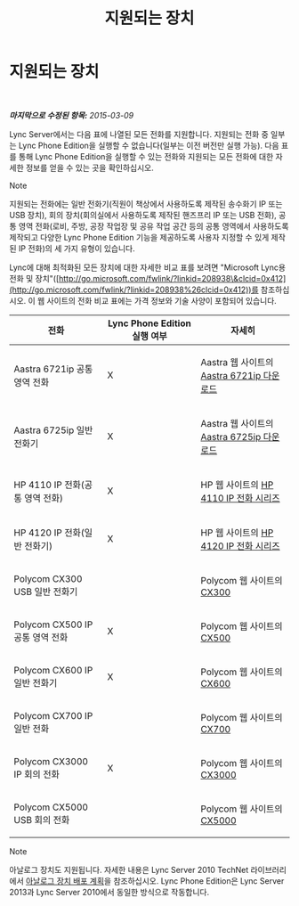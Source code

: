 ﻿---
title: 지원되는 장치
TOCTitle: 지원되는 장치
ms:assetid: 9985c232-cc9a-41fb-ac6f-99d1986552f9
ms:mtpsurl: https://technet.microsoft.com/ko-kr/library/JJ205105(v=OCS.15)
ms:contentKeyID: 49304485
ms.date: 08/24/2015
mtps_version: v=OCS.15
ms.translationtype: HT
---

# 지원되는 장치

 

_**마지막으로 수정된 항목:** 2015-03-09_

Lync Server에서는 다음 표에 나열된 모든 전화를 지원합니다. 지원되는 전화 중 일부는 Lync Phone Edition을 실행할 수 없습니다(일부는 이전 버전만 실행 가능). 다음 표를 통해 Lync Phone Edition을 실행할 수 있는 전화와 지원되는 모든 전화에 대한 자세한 정보를 얻을 수 있는 곳을 확인하십시오.


> [!NOTE]
> 지원되는 전화에는 일반 전화기(직원이 책상에서 사용하도록 제작된 송수화기 IP 또는 USB 장치), 회의 장치(회의실에서 사용하도록 제작된 핸즈프리 IP 또는 USB 전화), 공통 영역 전화(로비, 주방, 공장 작업장 및 공유 작업 공간 등의 공통 영역에서 사용하도록 제작되고 다양한 Lync Phone Edition 기능을 제공하도록 사용자 지정할 수 있게 제작된 IP 전화)의 세 가지 유형이 있습니다.



Lync에 대해 최적화된 모든 장치에 대한 자세한 비교 표를 보려면 "Microsoft Lync용 전화 및 장치"([http://go.microsoft.com/fwlink/?linkid=208938\&clcid=0x412](http://go.microsoft.com/fwlink/?linkid=208938%26clcid=0x412))를 참조하십시오. 이 웹 사이트의 전화 비교 표에는 가격 정보와 기술 사양이 포함되어 있습니다.


<table>
<colgroup>
<col style="width: 33%" />
<col style="width: 33%" />
<col style="width: 33%" />
</colgroup>
<thead>
<tr class="header">
<th>전화</th>
<th>Lync Phone Edition 실행 여부</th>
<th>자세히</th>
</tr>
</thead>
<tbody>
<tr class="odd">
<td><p>Aastra 6721ip 공통 영역 전화</p></td>
<td><p>X</p></td>
<td><p>Aastra 웹 사이트의 <a href="http://www.aastra.com/document-library.htm?curr_fam=aastra+6720ip%26curr_nav=2%26prod_id=6074">Aastra 6721ip 다운로드</a></p></td>
</tr>
<tr class="even">
<td><p>Aastra 6725ip 일반 전화기</p></td>
<td><p>X</p></td>
<td><p>Aastra 웹 사이트의 <a href="http://www.aastra.com/document-library.htm?curr_fam=aastra+6720ip%26curr_nav=2%26prod_id=12991">Aastra 6725ip 다운로드</a></p></td>
</tr>
<tr class="odd">
<td><p>HP 4110 IP 전화(공통 영역 전화)</p></td>
<td><p>X</p></td>
<td><p>HP 웹 사이트의 <a href="http://h20000.www2.hp.com/bizsupport/techsupport/home.jsp?lang=en%26cc=us%26prodtypeid=12883%26prodseriesid=5171755">HP 4110 IP 전화 시리즈</a></p></td>
</tr>
<tr class="even">
<td><p>HP 4120 IP 전화(일반 전화기)</p></td>
<td><p>X</p></td>
<td><p>HP 웹 사이트의 <a href="http://h20000.www2.hp.com/bizsupport/techsupport/home.jsp?lang=en%26cc=us%26prodtypeid=12883%26prodseriesid=5204220">HP 4120 IP 전화 시리즈</a></p></td>
</tr>
<tr class="odd">
<td><p>Polycom CX300 USB 일반 전화기</p></td>
<td><p></p></td>
<td><p>Polycom 웹 사이트의 <a href="http://support.polycom.com/polycomservice/support/us/support/voice/cx/communicator_cx300.html">CX300</a></p></td>
</tr>
<tr class="even">
<td><p>Polycom CX500 IP 공통 영역 전화</p></td>
<td><p>X</p></td>
<td><p>Polycom 웹 사이트의 <a href="http://support.polycom.com/polycomservice/support/us/support/voice/cx/communicator_cx500.html">CX500</a></p></td>
</tr>
<tr class="odd">
<td><p>Polycom CX600 IP 일반 전화기</p></td>
<td><p>X</p></td>
<td><p>Polycom 웹 사이트의 <a href="http://support.polycom.com/polycomservice/support/us/support/voice/cx/communicator_cx600.html">CX600</a></p></td>
</tr>
<tr class="even">
<td><p>Polycom CX700 IP 일반 전화</p></td>
<td><p></p></td>
<td><p>Polycom 웹 사이트의 <a href="http://support.polycom.com/polycomservice/support/us/support/voice/cx/communicator_cx700.html">CX700</a></p></td>
</tr>
<tr class="odd">
<td><p>Polycom CX3000 IP 회의 전화</p></td>
<td><p>X</p></td>
<td><p>Polycom 웹 사이트의 <a href="http://support.polycom.com/polycomservice/support/us/support/voice/cx/cx3000.html">CX3000</a></p></td>
</tr>
<tr class="even">
<td><p>Polycom CX5000 USB 회의 전화</p></td>
<td><p></p></td>
<td><p>Polycom 웹 사이트의 <a href="http://support.polycom.com/polycomservice/support/us/support/voice/cx/cx5000.html">CX5000</a></p></td>
</tr>
</tbody>
</table>



> [!NOTE]
> 아날로그 장치도 지원됩니다. 자세한 내용은 Lync Server 2010 TechNet 라이브러리에서 <A href="http://go.microsoft.com/fwlink/?linkid=257502%26clcid=0x412">아날로그 장치 배포 계획</A>을 참조하십시오. Lync Phone Edition은 Lync Server 2013과 Lync Server 2010에서 동일한 방식으로 작동합니다.


